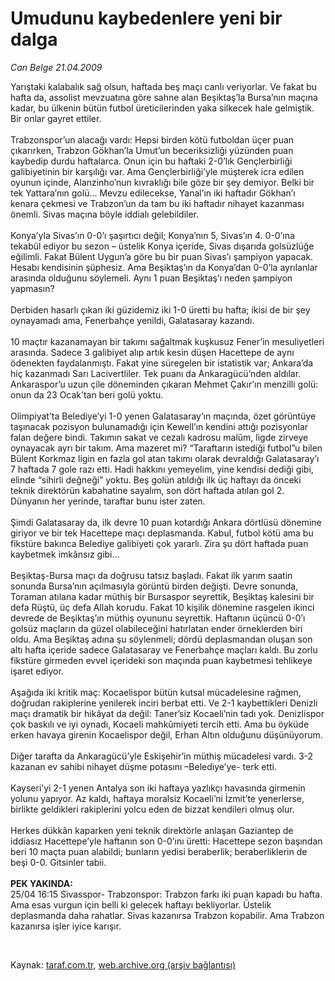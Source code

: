 # Umudunu kaybedenlere yeni bir dalga

*Can Belge 21.04.2009*

<div class="taraf_structure_2col_1zq">
<div class="margen_n">



 <p>Yarıştaki kalabalık sağ olsun, haftada beş maçı canlı veriyorlar. Ve fakat bu hafta da, assolist mevzuatına göre sahne alan Beşiktaş’la Bursa’nın maçına kadar, bu ülkenin bütün futbol üreticilerinden yaka silkecek hale gelmiştik. Bir onlar gayret ettiler. <br/><br/>Trabzonspor’un alacağı vardı: Hepsi birden kötü futboldan üçer puan çıkarırken, Trabzon Gökhan’la Umut’un beceriksizliği yüzünden puan kaybedip durdu haftalarca. Onun için bu haftaki 2-0’lık Gençlerbirliği galibiyetinin bir karşılığı var. Ama Gençlerbirliği’yle müşterek icra edilen oyunun içinde, Alanzinho’nun kıvraklığı bile göze bir şey demiyor. Belki bir tek Yattara’nın golü... Mevzu edilecekse, Yanal’ın iki haftadır Gökhan’ı kenara çekmesi ve Trabzon’un da tam bu iki haftadır nihayet kazanması önemli. Sivas maçına böyle iddialı gelebildiler. <br/><br/>Konya’yla Sivas’ın 0-0’ı şaşırtıcı değil; Konya’nın 5, Sivas’ın 4. 0-0’ına tekabül ediyor bu sezon – üstelik Konya içeride, Sivas dışarıda golsüzlüğe eğilimli. Fakat Bülent Uygun’a göre bu bir puan Sivas’ı şampiyon yapacak. Hesabı kendisinin şüphesiz. Ama Beşiktaş’ın da Konya’dan 0-0’la ayrılanlar arasında olduğunu söylemeli. Aynı 1 puan Beşiktaş’ı neden şampiyon yapmasın? <br/><br/>Derbiden hasarlı çıkan iki güzidemiz iki 1-0 üretti bu hafta; ikisi de bir şey oynayamadı ama, Fenerbahçe yenildi, Galatasaray kazandı. <br/><br/>10 maçtır kazanamayan bir takımı sağaltmak kuşkusuz Fener’in mesuliyetleri arasında. Sadece 3 galibiyet alıp artık kesin düşen Hacettepe de aynı ödenekten faydalanmıştı. Fakat yine süregelen bir istatistik var; Ankara’da hiç kazanmadı Sarı Lacivertliler. Tek puanı da Ankaragücü’nden aldılar. Ankaraspor’u uzun çile döneminden çıkaran Mehmet Çakır’ın menzilli golü: onun da 23 Ocak’tan beri golü yoktu. <br/><br/>Olimpiyat’ta Belediye’yi 1-0 yenen Galatasaray’ın maçında, özet görüntüye taşınacak pozisyon bulunamadığı için Kewell’ın kendini attığı pozisyonlar falan değere bindi. Takımın sakat ve cezalı kadrosu malûm, ligde zirveye oynayacak ayrı bir takım. Ama mazeret mi? “Taraftarın istediği futbol”u bilen Bülent Korkmaz ligin en fazla gol atan takımı olarak devraldığı Galatasaray’ı 7 haftada 7 gole razı etti. Hadi hakkını yemeyelim, yine kendisi dediği gibi, elinde “sihirli değneği” yoktu. Beş golün atıldığı ilk üç haftayı da önceki teknik direktörün kabahatine sayalım, son dört haftada atılan gol 2. Dünyanın her yerinde, taraftar bunu ister zaten. <br/><br/>Şimdi Galatasaray da, ilk devre 10 puan kotardığı Ankara dörtlüsü dönemine giriyor ve bir tek Hacettepe maçı deplasmanda. Kabul, futbol kötü ama bu fikstüre bakınca Belediye galibiyeti çok yararlı. Zira şu dört haftada puan kaybetmek imkânsız gibi... <br/><br/>Beşiktaş-Bursa maçı da doğrusu tatsız başladı. Fakat ilk yarım saatin sonunda Bursa’nın açılmasıyla görüntü birden değişti. Devre sonunda, Toraman atılana kadar müthiş bir Bursaspor seyrettik, Beşiktaş kalesini bir defa Rüştü, üç defa Allah korudu. Fakat 10 kişilik dönemine rasgelen ikinci devrede de Beşiktaş’ın müthiş oyununu seyrettik. Haftanın üçüncü 0-0’ı golsüz maçların da güzel olabileceğini hatırlatan ender örneklerden biri oldu. Ama Beşiktaş adına şu söylenmeli; dördü deplasmandan oluşan son altı hafta içeride sadece Galatasaray ve Fenerbahçe maçları kaldı. Bu zorlu fikstüre girmeden evvel içerideki son maçında puan kaybetmesi tehlikeye işaret ediyor. <br/><br/>Aşağıda iki kritik maç: Kocaelispor bütün kutsal mücadelesine rağmen, doğrudan rakiplerine yenilerek inciri berbat etti. Ve 2-1 kaybettikleri Denizli maçı dramatik bir hikâyat da değil: Taner’siz Kocaeli’nin tadı yok. Denizlispor çok baskılı ve iyi oynadı, Kocaeli mahkûmiyeti tercih etti. Ama bu öyküde erken havaya girenin Kocaelispor değil, Erhan Altın olduğunu düşünüyorum. <br/><br/>Diğer tarafta da Ankaragücü’yle Eskişehir’in müthiş mücadelesi vardı. 3-2 kazanan ev sahibi nihayet düşme potasını –Belediye’ye- terk etti. <br/><br/>Kayseri’yi 2-1 yenen Antalya son iki haftaya yazlıkçı havasında girmenin yolunu yapıyor. Az kaldı, haftaya moralsiz Kocaeli’ni İzmit’te yenerlerse, birlikte geldikleri rakiplerini yolcu eden de bizzat kendileri olmuş olur. <br/><br/>Herkes dükkân kaparken yeni teknik direktörle anlaşan Gaziantep de iddiasız Hacettepe’yle haftanın son 0-0’ını üretti: Hacettepe sezon başından beri 10 maçta puan alabildi; bunların yedisi beraberlik; beraberliklerin de beşi 0-0. Gitsinler tabii. <b><br/><br/>PEK YAKINDA: </b><br/>25/04 16:15 Sivasspor- Trabzonspor: Trabzon farkı iki puan kapadı bu hafta. Ama esas vurgun için belli ki gelecek haftayı bekliyorlar. Üstelik deplasmanda daha rahatlar. Sivas kazanırsa Trabzon kopabilir. Ama Trabzon kazanırsa işler iyice karışır.</p>

<br/>


<div id="taraf_not">
</div>

</div>


</div>

Kaynak: [taraf.com.tr](http://www.taraf.com.tr:80/makale/5148.htm), [web.archive.org (arşiv bağlantısı)](http://web.archive.org/web/20090506112340/http://www.taraf.com.tr:80/makale/5148.htm)
